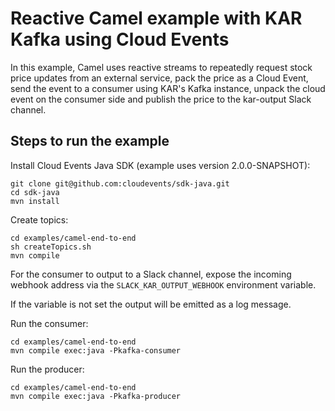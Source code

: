# Reactive Camel example with KAR Kafka using Cloud Events

In this example, Camel uses reactive streams to repeatedly request stock price updates from an external service, pack the price as a Cloud Event, send the event to a consumer using KAR's Kafka instance, unpack the cloud event on the consumer side and publish the price to the kar-output Slack channel.


## Steps to run the example

Install Cloud Events Java SDK (example uses version 2.0.0-SNAPSHOT):

```
git clone git@github.com:cloudevents/sdk-java.git
cd sdk-java
mvn install
```

Create topics:
```
cd examples/camel-end-to-end
sh createTopics.sh
mvn compile
```

For the consumer to output to a Slack channel, expose the incoming webhook address via the `SLACK_KAR_OUTPUT_WEBHOOK` environment variable.

If the variable is not set the output will be emitted as a log message.

Run the consumer:
```
cd examples/camel-end-to-end
mvn compile exec:java -Pkafka-consumer
```

Run the producer:
```
cd examples/camel-end-to-end
mvn compile exec:java -Pkafka-producer
```
